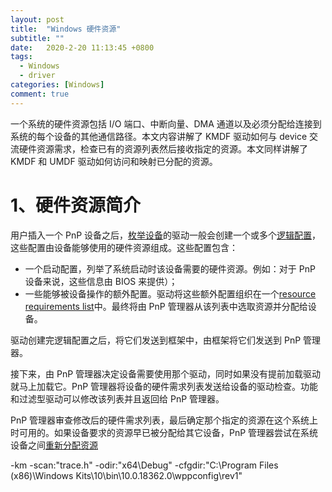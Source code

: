 ```yaml
---
layout: post
title:  "Windows 硬件资源"
subtitle: ""
date:   2020-2-20 11:13:45 +0800
tags:
  - Windows
  - driver
categories: [Windows]
comment: true
---
```


一个系统的硬件资源包括 I/O 端口、中断向量、DMA 通道以及必须分配给连接到系统的每个设备的其他通信路径。本文内容讲解了 KMDF 驱动如何与 device 交流硬件资源需求，检查已有的资源列表然后接收指定的资源。本文同样讲解了 KMDF 和 UMDF 驱动如何访问和映射已分配的资源。

# 1、硬件资源简介

用户插入一个 PnP 设备之后，[枚举设备](https://docs.microsoft.com/en-us/windows-hardware/drivers/wdf/enumerating-the-devices-on-a-bus)的驱动一般会创建一个或多个[逻辑配置](https://docs.microsoft.com/windows-hardware/drivers/kernel/hardware-resources#ddk-logical-configurations-kg)，这些配置由设备能够使用的硬件资源组成。这些配置包含：

- 一个启动配置，列举了系统启动时该设备需要的硬件资源。例如：对于 PnP 设备来说，这些信息由 BIOS 来提供）；
- 一些能够被设备操作的额外配置。驱动将这些额外配置组织在一个[resource requirements list](https://docs.microsoft.com/windows-hardware/drivers/kernel/hardware-resources)中。最终将由 PnP 管理器从该列表中选取资源并分配给设备。

驱动创建完逻辑配置之后，将它们发送到框架中，由框架将它们发送到 PnP 管理器。

接下来，由 PnP 管理器决定设备需要使用那个驱动，同时如果没有提前加载驱动就马上加载它。PnP 管理器将设备的硬件需求列表发送给设备的驱动检查。功能和过滤型驱动可以修改该列表并且返回给 PnP 管理器。

PnP 管理器审查修改后的硬件需求列表，最后确定那个指定的资源在这个系统上时可用的。如果设备要求的资源早已被分配给其它设备，PnP 管理器尝试在系统设备之间[重新分配资源](https://docs.microsoft.com/en-us/windows-hardware/drivers/wdf/handling-requests-to-stop-a-device#redistributing-resources)







-km -scan:"trace.h" -odir:"x64\Debug\" -cfgdir:"C:\Program Files (x86)\Windows Kits\10\bin\10.0.18362.0\wppconfig\rev1" 

